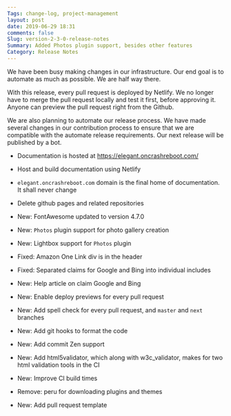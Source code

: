 ```yaml
---
Tags: change-log, project-management
layout: post
date: 2019-06-29 18:31
comments: false
Slug: version-2-3-0-release-notes
Summary: Added Photos plugin support, besides other features
Category: Release Notes
---
```


We have been busy making changes in our infrastructure. Our end goal is to automate as much as possible. We are half way there.

With this release, every pull request is deployed by Netlify. We no longer have to merge the pull request locally and test it first, before approving it. Anyone can preview the pull request right from the Github.

We are also planning to automate our release process. We have made several changes in our contribution process to ensure that we are compatible with the automate release requirements. Our next release will be published by a bot.

- Documentation is hosted at https://elegant.oncrashreboot.com/
- Host and build documentation using Netlify
- `elegant.oncrashreboot.com` domain is the final home of documentation. It shall never change
- Delete github pages and related repositories

- New: FontAwesome updated to version 4.7.0 <!-- yaspeller ignore -->
- New: `Photos` plugin support for photo gallery creation
- New: Lightbox support for `Photos` plugin
- Fixed: Amazon One Link div is in the header
- Fixed: Separated claims for Google and Bing into individual includes

- New: Help article on claim Google and Bing

- New: Enable deploy previews for every pull request
- New: Add spell check for every pull request, and `master` and `next` branches
- New: Add git hooks to format the code
- New: Add commit Zen support
- New: Add html5validator, which along with w3c_validator, makes for two html validation tools in the CI <!-- yaspeller ignore -->
- New: Improve CI build times
- Remove: peru for downloading plugins and themes
- New: Add pull request template
